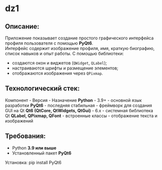 # dz1

## Описание:
Приложение показывает создание простого графического интерфейса профиля пользователя с помощью **PyQt6**.  
Интерфейс содержит изображение профиля, имя, краткую биографию, список навыков и опыт работы.
С помощью библиотеки:
- создаются окон и виджетов (`QWidget`, `QLabel`);
- настраиваются шрифты и размещение элементов;
- отображаются изображения через `QPixmap`.



## Технологический стек:
 Компонент - Версия - Назначение 
**Python** - 3.9+ - основной язык разработки 
**PyQt6** - последняя стабильная - фреймворк для создания GUI на Qt 
**Qt6 (QtCore, QtWidgets, QtGui)** - 6.x - системная библиотека Qt 
**QLabel, QPixmap, QFont** - встроенные классы - отображение текста и изображений 



## Требования:
- Python **3.9 или выше**
- Установленный пакет **PyQt6**

Установка:
pip install PyQt6
